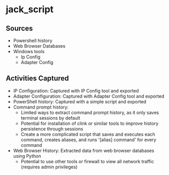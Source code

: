 # jack_script

## Sources

- Powershell history
- Web Browser Databases
- Windows tools
  - Ip Config
  - Adapter Config

## Activities Captured

- IP Configuration: Captured with IP Config tool and exported
- Adapter Configuration: Captured with Adapter Config tool and exported
- PowerShell history: Captured with a simple script and exported
- Command prompt history:
  - Limited ways to extract command prompt history, as it only saves terminal sessions by default
  - Potential for installation of clink or similar tools to improve history persistence through sessions
  - Create a more complicated script that saves and executes each command, creates aliases, and runs '[alias] command' for every command
- Web Browser History: Extracted data from web browser databases using Python
  - Potential to use other tools or firewall to view all network traffic (requires admin privileges)
